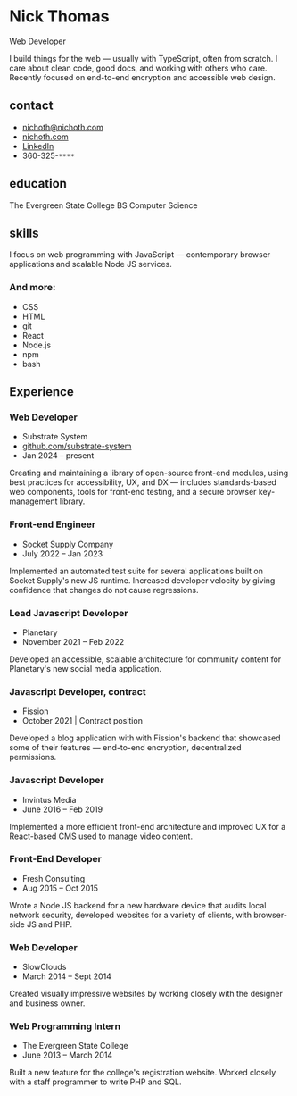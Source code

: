 # Nick Thomas
Web Developer

<p class="intro">
    I build things for the web &mdash; usually with TypeScript, often
    from scratch. I care about clean code, good docs, and working with
    others who care. Recently focused on end-to-end encryption
    and accessible web design.
</p>

<div class="col-left">

## contact
* nichoth@nichoth.com
* [nichoth.com](https://nichoth.com/)
* [LinkedIn](https://www.linkedin.com/in/nichoth/)
* 360-325-`****`

## education
The Evergreen State College
BS Computer Science

## skills
I focus on web programming with JavaScript &mdash; contemporary browser
applications and scalable Node JS services.

### And more:
* CSS
* HTML
* git
* React
* Node.js
* npm
* bash
</div>

<div class="col-right">

## Experience

### Web Developer

* Substrate System
* [github.com/substrate-system](https://github.com/substrate-system)
* Jan 2024 &ndash; present

Creating and maintaining a library of open-source front-end modules, using best
practices for accessibility, UX, and DX &mdash; includes standards-based
web components, tools for front-end testing, and a secure browser
key-management library.

### Front-end Engineer
* Socket Supply Company
* July 2022 &ndash; Jan 2023

Implemented an automated test suite for several applications built on Socket
Supply's new JS runtime. Increased developer velocity by giving confidence
that changes do not cause regressions.

### Lead Javascript Developer
* Planetary
* November 2021 &ndash; Feb 2022

Developed an accessible, scalable architecture for community content for
Planetary's new social media application.

### Javascript Developer, contract
* Fission
* October 2021 | Contract position

Developed a blog application with with Fission's backend that showcased some
of their features &mdash; end-to-end encryption, decentralized permissions.

### Javascript Developer
* Invintus Media
* June 2016 &ndash; Feb 2019

Implemented a more efficient front-end architecture and improved UX
for a React-based CMS used to manage video content.

### Front-End Developer
* Fresh Consulting
* Aug 2015 &ndash; Oct 2015

Wrote a Node JS backend for a new hardware device that audits local network
security, developed websites for a variety of clients, with
browser-side JS and PHP.

### Web Developer
* SlowClouds
* March 2014 &ndash; Sept 2014

Created visually impressive websites by working closely with the
designer and business owner.

### Web Programming Intern
* The Evergreen State College
* June 2013 &ndash; March 2014

Built a new feature for the college's registration website.
Worked closely with a staff programmer to write PHP and SQL.
</div>
